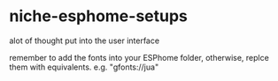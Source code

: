 # niche-esphome-setups
alot of thought put into the user interface

remember to add the fonts into your ESPhome folder, otherwise, replce them with equivalents. 
e.g. "gfonts://jua"

